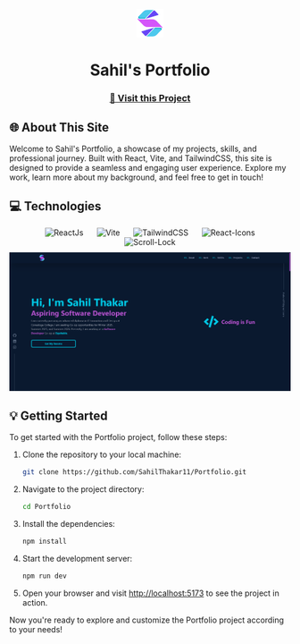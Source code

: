 <div align="center">
<img src="src/assets/Portfolio.png" height="50px" style="" />
<h1 align="center" style="font-weight: bold;">Sahil's Portfolio </h1>
</div>

<a href="https://sahilthakar.tech"><h3 align="center">📱 Visit this Project</h3></a>

## 🌐 About This Site

Welcome to Sahil's Portfolio, a showcase of my projects, skills, and professional journey. Built with React, Vite, and TailwindCSS, this site is designed to provide a seamless and engaging user experience. Explore my work, learn more about my background, and feel free to get in touch!

<p align="center">

</p>

## 💻 Technologies

<div align="center" style="margin:10px">
  <img src="https://img.shields.io/badge/ReactJs-20232A?style=for-the-badge&logo=react&logoColor=61DAFB" alt="ReactJs" style="margin: 0 10px;" />
  <img src="https://img.shields.io/badge/Vite-646CFF?style=for-the-badge&logo=vite&logoColor=white" alt="Vite" style="margin: 0 10px;" />
  <img src="https://img.shields.io/badge/TailwindCSS-38B2AC?style=for-the-badge&logo=tailwind-css&logoColor=white" alt="TailwindCSS" style="margin: 0 10px;" />
  <img src="https://img.shields.io/badge/React--Icons-61DAFB?style=for-the-badge&logo=react&logoColor=white" alt="React-Icons" style="margin: 0 10px;" />
  <img src="https://img.shields.io/badge/Scroll--Lock-282C34?style=for-the-badge&logo=javascript&logoColor=yellow" alt="Scroll-Lock" style="margin: 0 10px;" />
</div>

<img src="public/preview.png" alt="preview" />

## 💡 Getting Started

To get started with the Portfolio project, follow these steps:

1. Clone the repository to your local machine:

   ```sh
   git clone https://github.com/SahilThakar11/Portfolio.git
   ```

2. Navigate to the project directory:

   ```sh
   cd Portfolio
   ```

3. Install the dependencies:

   ```sh
   npm install
   ```

4. Start the development server:

   ```sh
   npm run dev
   ```

5. Open your browser and visit [http://localhost:5173](http://localhost:5173) to see the project in action.

Now you're ready to explore and customize the Portfolio project according to your needs!
